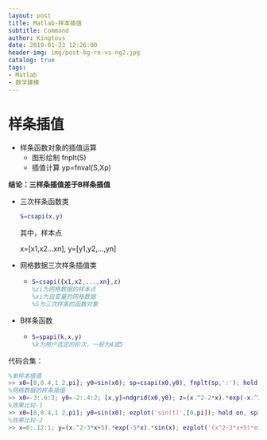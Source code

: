 ```yaml
---
layout: post
title: Matlab-样本插值
subtitle: Command
author: Kingtous
date: 2019-01-23 12:26:00
header-img: img/post-bg-re-vs-ng2.jpg
catalog: true
tags:
- Matlab
- 数学建模
---
```


# 样条插值



- 样条函数对象的插值运算
  - 图形绘制 fnplt(S)
  - 插值计算 yp=fnval(S,Xp)



**结论：三样条插值差于B样条插值**

- 三次样条函数类

  ```matlab
  S=csapi(x,y)
  ```

  其中，样本点

  x=[x1,x2...xn], y=[y1,y2,...,yn]

- 网格数据三次样条插值类

  - ```matlab
    S=csapi({x1,x2,...,xn},z)
    %zi为网格数据的样本点
    %xi为自变量的网格数据
    %S为三次样条的函数对象
    ```

- B样条函数

  - ```matlab
    S=spapi(k,x,y)
    %k为用户选定的阶次，一般为4或5
    ```



代码合集：

```matlab
%单样本插值
>> x0=[0,0.4,1 2,pi]; y0=sin(x0); sp=csapi(x0,y0), fnplt(sp,':'); hold on, ezplot('sin(t)',[0,pi]); plot(x0,y0,'o')
%网络数据的样条插值
>> x0=-3:.6:3; y0=-2:.4:2; [x,y]=ndgrid(x0,y0); z=(x.^2-2*x).*exp(-x.^2-y.^2-x.*y); sp=csapi({x0,y0},z); fnplt(sp);
%效果比较-1
>> x0=[0,0.4,1 2,pi]; y0=sin(x0); ezplot('sin(t)',[0,pi]); hold on, sp1=csapi(x0,y0); fnplt(sp1,'--'); sp2=spapi(5,x0,y0); fnplt(sp2,':')
%效果比较-2
>> x=0:.12:1; y=(x.^2-3*x+5).*exp(-5*x).*sin(x); ezplot('(x^2-3*x+5)*exp(-5*x)*sin(x)',[0,1]), hold on, sp1=csapi(x,y); fnplt(sp1,'--'); sp2=spapi(5,x,y); fnplt(sp2,':')
```

